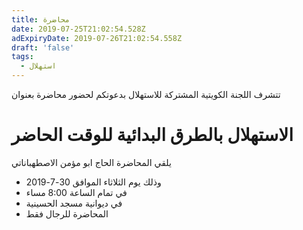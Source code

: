 ```yaml
---
title: محاضرة
date: 2019-07-25T21:02:54.528Z
adExpiryDate: 2019-07-26T21:02:54.558Z
draft: 'false'
tags:
  - استهلال
---
```

تتشرف اللجنة الكويتية المشتركة للاستهلال بدعوتكم لحضور محاضرة بعنوان 

# الاستهلال بالطرق البدائية للوقت الحاضر

يلقي المحاضرة الحاج ابو مؤمن الاصطهباناتي

* وذلك يوم الثلاثاء الموافق 30-7-2019
* في تمام الساعة 8:00 مساء
* في ديوانية مسجد الحسينية 
* المحاضرة للرجال فقط
